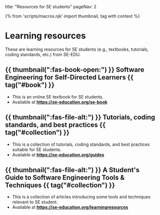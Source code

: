 <frontmatter>
  title: "Resources for SE students"
  pageNav: 2
</frontmatter>

{% from 'scripts/macros.njk' import thumbnail, tag with context %}

<h1 class="display-4">Learning resources</h1>

<div class="lead">

These are learning resources for SE students (e.g., textbooks, tutorials, coding standards, etc.) from SE-EDU.
</div>

<!-- ==================================================================================================== -->

## {{ thumbnail(":fas-book-open:") }} Software Engineering for Self-Directed Learners {{ tag("#book") }}

* This is an online SE textbook for SE students.
* Available at **https://se-education.org/se-book**

<!-- ==================================================================================================== -->

## {{ thumbnail(":fas-file-alt:") }} Tutorials, coding standards, and best practices {{ tag("#collection") }}

* This is a collection of tutorials, coding standards, and best practices suitable for SE students.
* Available at **https://se-education.org/guides**

<!-- ==================================================================================================== -->

## {{ thumbnail(":fas-file-alt:") }} A Student's Guide to Software Engineering Tools & Techniques {{ tag("#collection") }}

* This is a collection of articles introducing some tools and techniques relevant to SE student.
* Available at **https://se-education.org/learningresources**
